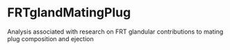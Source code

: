 # FRTglandMatingPlug
Analysis associated with research on FRT glandular contributions to mating plug composition and ejection
